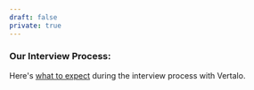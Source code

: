 ```yaml
---
draft: false
private: true
---
```


### Our Interview Process:
Here's [what to expect](/blog/interview-process) during the interview process with Vertalo.
